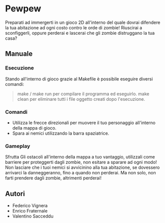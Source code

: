 # Pewpew
Preparati ad immergerti in un gioco 2D all'interno del quale dovrai difendere la tua abitazione ad ogni costo contro le orde di zombie!
Riuscirai a sconfiggerli, oppure perderai e lascerai che gli zombie distruggano la tua casa?

## Manuale

### Esecuzione

Stando all'interno di gioco grazie al Makefile è possibile eseguire diversi comandi:

> make / make run per compilare il programma ed eseguirlo.
> make clean per eliminare tutti i file oggetto creati dopo l'esecuzione. 

### Comandi

- Utilizza le frecce direzionali per muovere il tuo personaggio all'interno della mappa di gioco.
- Spara ai nemici utilizzando la barra spaziatrice.

### Gameplay

Sfrutta Gli ostacoli all'interno della mappa a tuo vantaggio, utilizzali come barriere per proteggerti dagli zombie, non esitare a sparare ad ogni modo!
Non lasciare che i tuoi nemici si avvicinino alla tua abitazione, se dovessero arrivarci la danneggeranno, fino a quando non perderai.
Ma non solo, non farti prendere dagli zombie, altrimenti perderai!

## Autori

- Federico Vignera
- Enrico Fraternale
- Valentino Sacceddu
